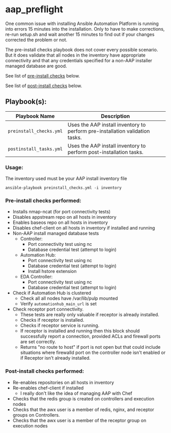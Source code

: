 # aap_preflight

One common issue with installing Ansible Automation Platform is running into errors 15 minutes into the installation.  Only to have to make corrections, re-run setup.sh and wait another 15 minutes to find out if your changes corrected the problem or not.

The pre-install checks playbook does not cover every possible scenario.  But it does validate that all nodes in the inventory have appropriate connectivity and that any credentials specified for a non-AAP installer managed database are good.

See list of [pre-install checks](#pre-install-checks-performed) below.

See list of [post-install checks](#post-install-checks-performed) below.


## Playbook(s):

| Playbook Name| Description |
|---|---|
| `preinstall_checks.yml` | Uses the AAP install inventory to perform pre-installation validation tasks. |
| `postinstall_tasks.yml` | Uses the AAP install inventory to perform post-installation tasks. |


### Usage:

The inventory used must be your AAP install inventory file

`ansible-playbook preinstall_checks.yml -i inventory`


### Pre-install checks performed:

- Installs nmap-ncat (for port connectivity tests)
- Disables appstream repo on all hosts in inventory
- Enables baseos repo on all hosts in inventory
- Disables chef-client on all hosts in inventory if installed and running
- Non-AAP install managed database tests
  - Controller:
    - Port connectivity test using nc
    - Database credential test (attempt to login)
  - Automation Hub:
    - Port connectivity test using nc
    - Database credential test (attempt to login)
    - Install hstore extension
  - EDA Controller:
    - Port connectivity test using nc
    - Database credential test (attempt to login)
- Check if Automation Hub is clustered
  - Check all all nodes have /var/lib/pulp mounted
  - Verify `automationhub_main_url` is set
- Check receptor port connectivity.
  - These tests are really only valuable if receptor is already installed.
  - Checks if receptor is installed.
  - Checks if receptor service is running.
  - If receptor is installed and running then this block should successfully report a connection, provided ACLs and firewall ports are set correctly.
  - Returns "no route to host" if port is not open but that could include situations where firewalld port on the controller node isn't enabled or if Receptor isn't already installed.


### Post-install checks performed:

- Re-enables repositories on all hosts in inventory
- Re-enables chef-client if installed
  - I really don't like the idea of managing AAP with Chef
- Checks that the redis group is created on controllers and execution nodes
- Checks that the awx user is a member of redis, nginx, and receptor groups on Controllers.
- Checks that the awx user is a member of the receptor group on execution nodes